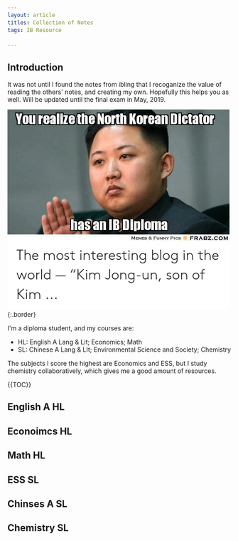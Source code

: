 ```yaml
---
layout: article
titles: Collection of Notes
tags: IB Resource 

---
```


## Introduction 
It was not until I found the notes from ibling that I recoganize the value of reading the others' notes, and creating my own. Hopefully this helps you as well. Will be updated until the final exam in May, 2019.

<!--more-->


![Image](/ib.png){:.border}

I'm a diploma student, and my courses are:

- HL: English A Lang & Lit; Economics; Math
- SL: Chinese A Lang & LIt; Environmental Science and Society; Chemistry

The subjects I score the highest are Economics and ESS, but I study chemistry collaboratively, which gives me a good amount of resources. 

{{TOC}}
## English A HL
## Econoimcs HL
## Math HL
## ESS SL 
## Chinses A SL
## Chemistry SL 
